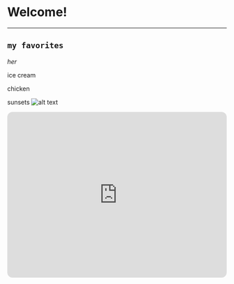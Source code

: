 # Welcome!
---
`my favorites`
---

*her*

ice cream

chicken

sunsets
![alt text](https://images.unsplash.com/photo-1604725333736-1f962a6218d0?ixlib=rb-4.0.3&ixid=MnwxMjA3fDB8MHxzZWFyY2h8Mnx8YmVhdXRpZnVsJTIwc3Vuc2V0fGVufDB8fDB8fA%3D%3D&w=1000&q=80)

<iframe style="border-radius:12px" src="https://open.spotify.com/embed/playlist/7oVWp0wc2gc2mxIXJaSZ6C?utm_source=generator" width="100%" height="380" frameBorder="0" allowfullscreen="" allow="autoplay; clipboard-write; encrypted-media; fullscreen; picture-in-picture" loading="lazy"></iframe>
